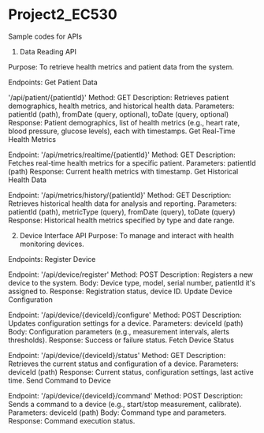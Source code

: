 # Project2_EC530
Sample codes for APIs

1. Data Reading API

Purpose:
To retrieve health metrics and patient data from the system.

  Endpoints:
  Get Patient Data
 
 '/api/patient/{patientId}'
  Method: GET
  Description: Retrieves patient demographics, health metrics, and historical health data.
  Parameters: patientId (path), fromDate (query, optional), toDate (query, optional)
  Response: Patient demographics, list of health metrics (e.g., heart rate, blood pressure, glucose levels), each with timestamps.
  Get Real-Time Health Metrics
 
  Endpoint: '/api/metrics/realtime/{patientId}'
  Method: GET
  Description: Fetches real-time health metrics for a specific patient.
  Parameters: patientId (path)
  Response: Current health metrics with timestamp.
  Get Historical Health Data
 
  Endpoint: '/api/metrics/history/{patientId}'
  Method: GET
  Description: Retrieves historical health data for analysis and reporting.
  Parameters: patientId (path), metricType (query), fromDate (query), toDate (query)
  Response: Historical health metrics specified by type and date range.

2. Device Interface API
Purpose:
To manage and interact with health monitoring devices.

Endpoints:
Register Device

Endpoint: '/api/device/register'
Method: POST
Description: Registers a new device to the system.
Body: Device type, model, serial number, patientId it's assigned to.
Response: Registration status, device ID.
Update Device Configuration

Endpoint: '/api/device/{deviceId}/configure'
Method: POST
Description: Updates configuration settings for a device.
Parameters: deviceId (path)
Body: Configuration parameters (e.g., measurement intervals, alerts thresholds).
Response: Success or failure status.
Fetch Device Status

Endpoint: '/api/device/{deviceId}/status'
Method: GET
Description: Retrieves the current status and configuration of a device.
Parameters: deviceId (path)
Response: Current status, configuration settings, last active time.
Send Command to Device

Endpoint: '/api/device/{deviceId}/command'
Method: POST
Description: Sends a command to a device (e.g., start/stop measurement, calibrate).
Parameters: deviceId (path)
Body: Command type and parameters.
Response: Command execution status.
